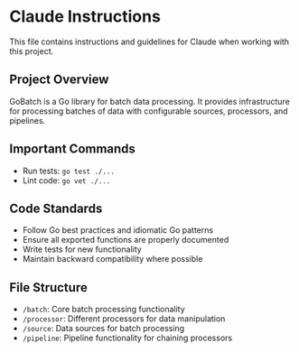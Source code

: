 # Claude Instructions

This file contains instructions and guidelines for Claude when working with this project.

## Project Overview
GoBatch is a Go library for batch data processing. It provides infrastructure for processing batches of data with configurable sources, processors, and pipelines.

## Important Commands
- Run tests: `go test ./...`
- Lint code: `go vet ./...`

## Code Standards
- Follow Go best practices and idiomatic Go patterns
- Ensure all exported functions are properly documented
- Write tests for new functionality
- Maintain backward compatibility where possible

## File Structure
- `/batch`: Core batch processing functionality
- `/processor`: Different processors for data manipulation
- `/source`: Data sources for batch processing
- `/pipeline`: Pipeline functionality for chaining processors